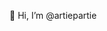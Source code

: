 👋 Hi, I’m @artiepartie

<!---
artiepartie/artiepartie is a ✨ special ✨ repository because its `README.md` (this file) appears on your GitHub profile.
You can click the Preview link to take a look at your changes.
--->

